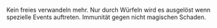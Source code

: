 Kein freies verwandeln mehr. Nur durch Würfeln wird es ausgelöst wenn spezielle Events auftreten.
Immunität gegen nicht magischen Schaden.